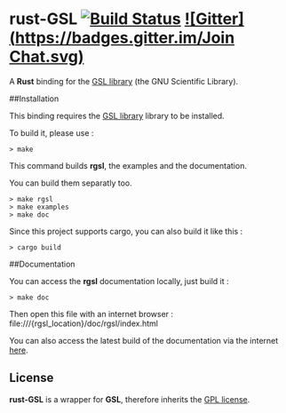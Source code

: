 rust-GSL [![Build Status](https://api.travis-ci.org/GuillaumeGomez/rust-GSL.png?branch=master)](https://travis-ci.org/GuillaumeGomez/rust-GSL) [![Gitter](https://badges.gitter.im/Join Chat.svg)](https://gitter.im/GuillaumeGomez/rust-GSL?utm_source=badge&utm_medium=badge&utm_campaign=pr-badge)
========

A __Rust__ binding for the [GSL library](http://www.gnu.org/software/gsl/) (the GNU Scientific Library).

##Installation

This binding requires the [GSL library](http://www.gnu.org/software/gsl/) library to be installed.

To build it, please use :

```Shell
> make
```

This command builds __rgsl__, the examples and the documentation.

You can build them separatly too.

```Shell
> make rgsl
> make examples
> make doc
```

Since this project supports cargo, you can also build it like this :

```Shell
> cargo build
```

##Documentation

You can access the __rgsl__ documentation locally, just build it :

```Shell
> make doc
```

Then open this file with an internet browser :
file:///{rgsl_location}/doc/rgsl/index.html

You can also access the latest build of the documentation via the internet [here](http://rust-ci.org/GuillaumeGomez/rust-GSL/doc/rgsl/).

## License
__rust-GSL__ is a wrapper for __GSL__, therefore inherits the [GPL license](http://www.gnu.org/copyleft/gpl.html).
